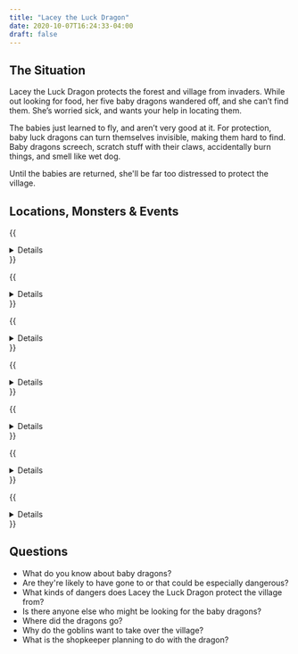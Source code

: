 ```yaml
---
title: "Lacey the Luck Dragon"
date: 2020-10-07T16:24:33-04:00
draft: false
---
```


<div data-toc="In This Adventure"></div>

## The Situation

Lacey the Luck Dragon protects the forest and village from invaders. While out looking for food, her five baby dragons wandered off, and she can’t find them. She’s worried sick, and wants your help in locating them.

The babies just learned to fly, and aren’t very good at it. For protection, baby luck dragons can turn themselves invisible, making them hard to find. Baby dragons screech, scratch stuff with their claws, accidentally burn things, and smell like wet dog.

Until the babies are returned, she'll be far too distressed to protect the village.


## Locations, Monsters & Events

{{<details summary="The Forest." blurb="Tall trees and tangles of vines provide ample places for baby dragons to get stuck." margin="">}}
- _Monsters_
	+ {{<monster name="Bandit">}}
	+ {{<monster name="Wolf">}}
	+ {{<monster name="Bear">}}
- _Events_
	+ Dragon starts to fall from vines and is unable to fly
	+ Ambushed by bandits who attempt to buy (or steal) the dragon
	+ Surrounded by wolves or a bear after wandering off the beaten path
{{</details>}}

{{<details summary="Spider Den." blurb="Among a grove a trees, a giant spider guards a massive web that could easy capture a baby dragon.">}}
- _Monsters_
	+ {{<monster name="Spider (Giant)">}}
- _Events_
	+ If they take too long, spider eggs burst open, sending a swarm of baby spiders after the adventurers
{{</details>}}


{{<details summary="Mountain Cliffs." blurb="High up on the edge of the cliffs, a dragon just learning to fly could easily find themselves unable to get down.">}}
- _Monsters_
	+ {{<monster name="Goblin">}}
- _Events_
	+ After some time, goblins who live nearby hear the noise and come to check it out
	+ A rock slide (natural or set by the goblins) crashes down on the explorers
{{</details>}}

{{<details summary="The Supply Shop." blurb="A remote supply shop provides food and goods to weary travelers. But you can't help but notice something strange (smells, sounds, or smoke) coming from the the back room.">}}
- _Monsters_
	+ {{<monster name="Shopkeep">}}
	+ {{<monster name="Bandit">}}
- _Events_
	+ The noise/smoke/odor from the back room grows more intense
	+ The shopkeep kicks the adventurers out of their store
	+ Bandits hear the commotion and seize the opportunity
{{</details>}}

{{<details summary="Cave of the Sleeping Ogre." blurb="A cave system is home to a giant ogre and his cavern home. He happens to be asleep at the moment, but a giant pile of gold (and a baby dragon) lie behind him.">}}
- _Monsters_
	+ {{<monster name="Ogre">}}
- _Events_
	+ The ogre awakes... and he's not happy!
{{</details>}}

{{<details summary="The Tunnels." blurb="Beyond the Sleeping Ogre's home is a network of tunnels. Adventurers can escape into them if needed.">}}
- _Monsters_
	+ {{<monster name="Rat">}}
	+ {{<monster name="Scorpion">}}
	+ {{<monster name="Slime/Ooze">}}
	+ {{<monster name="Toad (Giant)">}}
	+ {{<monster name="Ogre">}}
- _Events_
	+ The tunnel caves in
	+ A section of floor collapses beneath the adventurers
	+ A mysterious gas fills the tunnel
	+ A deep pool of water blocks their way. There seems to be an opening at the bottom of it.
	+ A magical darkness envelops the party
{{</details>}}

{{<details summary="The Village." blurb="If the baby dragons aren't returned in time, goblins ambush the unprotected village." margin="true">}}
- _Monsters_
	+ {{<monster name="Goblin">}}
{{</details>}}


## Questions

- What do you know about baby dragons?
- Are they're likely to have gone to or that could be especially dangerous?
- What kinds of dangers does Lacey the Luck Dragon protect the village from?
- Is there anyone else who might be looking for the baby dragons?
- Where did the dragons go?
- Why do the goblins want to take over the village?
- What is the shopkeeper planning to do with the dragon?